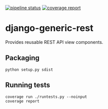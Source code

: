 [![pipeline status](https://vcs.basement.technology/basement/django-generic-rest/badges/master/pipeline.svg)](https://vcs.basement.technology/basement/django-generic-rest/commits/master) [![coverage report](https://vcs.basement.technology/basement/django-generic-rest/badges/master/coverage.svg)](https://vcs.basement.technology/basement/django-generic-rest/commits/master)

# django-generic-rest
Provides reusable REST API view components.

## Packaging
```
python setup.py sdist
```

## Running tests
```
coverage run ./runtests.py --noinput
coverage report
```